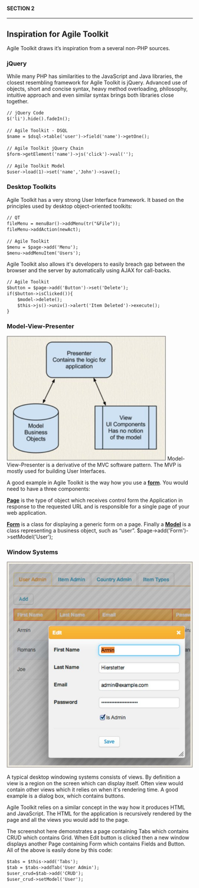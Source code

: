 #### SECTION 2
----
## Inspiration for Agile Toolkit

Agile Toolkit draws it’s inspiration from a several non-PHP sources.

### jQuery

While many PHP has similarities to the JavaScript and Java libraries, the closest resembling framework for Agile Toolkit is jQuery. Advanced use of objects, short and concise syntax, heavy method overloading, philosophy, intuitive approach and even similar syntax brings both libraries close together.

    // jQuery Code
    $('li').hide().fadeIn();
    
    // Agile Toolkit - DSQL
    $name = $dsql->table('user')->field('name')->getOne();
    
    // Agile Toolkit jQuery Chain
    $form->getElement('name')->js('click')->val('');
    
    // Agile Toolkit Model
    $user->load(1)->set('name','John')->save();

### Desktop Toolkits

Agile Toolkit has a very strong User Interface framework. It based on the principles used by desktop object-oriented toolkits:

    // QT
    fileMenu = menuBar()->addMenu(tr("&File"));
    fileMenu->addAction(newAct);
    
    // Agile Toolkit
    $menu = $page->add('Menu');
    $menu->addMenuItem('Users');

Agile Toolkit also allows it's developers to easily breach gap between the browser and the server by automatically using AJAX for call-backs.

    // Agile Toolkit
    $button = $page->add('Button')->set('Delete');
    if($button->isClicked()){
        $model->delete();
        $this->js()->univ()->alert('Item Deleted')->execute();
    }

### Model-View-Presenter
![Model-View-Presenter](doc/2.jpg "Model-View-Presenter")
Model-View-Presenter is a derivative of the MVC software pattern. The MVP is mostly used for building User Interfaces.

A good example in Agile Toolkit is the way how you use a **<u>form</u>**. You would need to have a three components:

**<u>Page</u>** is the type of object which receives control form the Application in response to the requested URL and is responsible for a single page of your web application.

**<u>Form</u>** is a class for displaying a generic form on a page. Finally a **<u>Model</u>** is a class representing a business object, such as “user”.
    $page->add('Form')->setModel('User');

### Window Systems

![CRUD](doc/3.jpg "CRUD")

A typical desktop windowing systems consists of views. By definition a view is a region on the screen which can display itself. Often view would contain other views which it relies on when it's rendering time. A good example is a dialog box, which contains buttons.

Agile Toolkit relies on a similar concept in the way how it produces HTML and JavaScript. The
HTML for the application is recursively rendered by the page and all the views you would add to the page.

The screenshot here demonstrates a page containing Tabs which contains CRUD which contains Grid. When Edit button is clicked then a new window displays another Page containing Form which contains Fields and Button. All of the above is easily done by this code:

    $tabs = $this->add('Tabs');
    $tab = $tabs->addTab('User Admin');
    $user_crud=$tab->add('CRUD');
    $user_crud->setModel('User');
